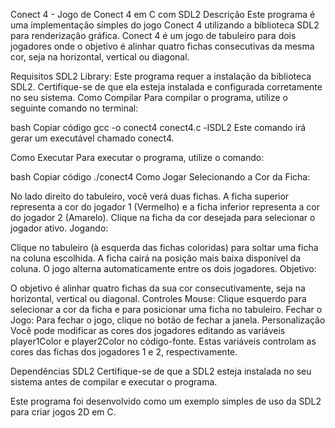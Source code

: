 Conect 4 - Jogo de Conect 4 em C com SDL2
Descrição
Este programa é uma implementação simples do jogo Conect 4 utilizando a biblioteca SDL2 para renderização gráfica. 
Conect 4 é um jogo de tabuleiro para dois jogadores onde o objetivo é alinhar quatro fichas consecutivas da mesma cor, seja na horizontal, vertical ou diagonal.

Requisitos
SDL2 Library: Este programa requer a instalação da biblioteca SDL2. Certifique-se de que ela esteja instalada e configurada corretamente no seu sistema.
Como Compilar
Para compilar o programa, utilize o seguinte comando no terminal:

bash
Copiar código
gcc -o conect4 conect4.c -lSDL2
Este comando irá gerar um executável chamado conect4.

Como Executar
Para executar o programa, utilize o comando:

bash
Copiar código
./conect4
Como Jogar
Selecionando a Cor da Ficha:

No lado direito do tabuleiro, você verá duas fichas. A ficha superior representa a cor do jogador 1 (Vermelho) e a ficha inferior representa a cor do jogador 2 (Amarelo).
Clique na ficha da cor desejada para selecionar o jogador ativo.
Jogando:

Clique no tabuleiro (à esquerda das fichas coloridas) para soltar uma ficha na coluna escolhida.
A ficha cairá na posição mais baixa disponível da coluna.
O jogo alterna automaticamente entre os dois jogadores.
Objetivo:

O objetivo é alinhar quatro fichas da sua cor consecutivamente, seja na horizontal, vertical ou diagonal.
Controles
Mouse:
Clique esquerdo para selecionar a cor da ficha e para posicionar uma ficha no tabuleiro.
Fechar o Jogo:
Para fechar o jogo, clique no botão de fechar a janela.
Personalização
Você pode modificar as cores dos jogadores editando as variáveis player1Color e player2Color no código-fonte. Estas variáveis controlam as cores das fichas dos jogadores 1 e 2,
respectivamente.

Dependências
SDL2
Certifique-se de que a SDL2 esteja instalada no seu sistema antes de compilar e executar o programa.


Este programa foi desenvolvido como um exemplo simples de uso da SDL2 para criar jogos 2D em C.

